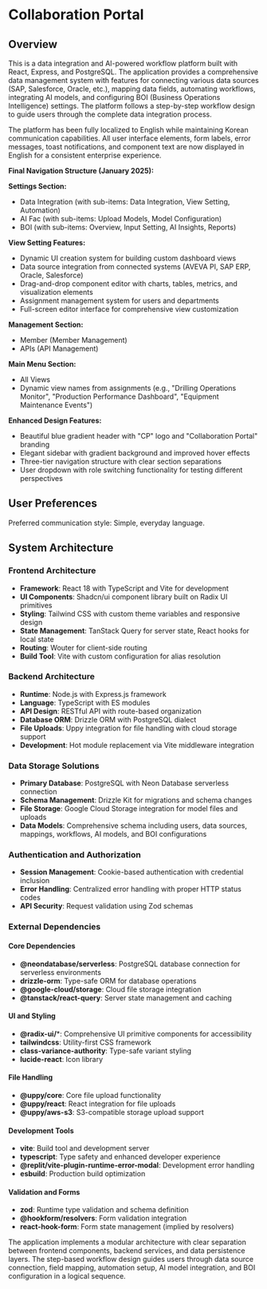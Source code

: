 # Collaboration Portal

## Overview

This is a data integration and AI-powered workflow platform built with React, Express, and PostgreSQL. The application provides a comprehensive data management system with features for connecting various data sources (SAP, Salesforce, Oracle, etc.), mapping data fields, automating workflows, integrating AI models, and configuring BOI (Business Operations Intelligence) settings. The platform follows a step-by-step workflow design to guide users through the complete data integration process.

The platform has been fully localized to English while maintaining Korean communication capabilities. All user interface elements, form labels, error messages, toast notifications, and component text are now displayed in English for a consistent enterprise experience.

**Final Navigation Structure (January 2025):**

**Settings Section:**
- Data Integration (with sub-items: Data Integration, View Setting, Automation)
- AI Fac (with sub-items: Upload Models, Model Configuration)  
- BOI (with sub-items: Overview, Input Setting, AI Insights, Reports)

**View Setting Features:**
- Dynamic UI creation system for building custom dashboard views
- Data source integration from connected systems (AVEVA PI, SAP ERP, Oracle, Salesforce)
- Drag-and-drop component editor with charts, tables, metrics, and visualization elements
- Assignment management system for users and departments
- Full-screen editor interface for comprehensive view customization

**Management Section:**
- Member (Member Management)
- APIs (API Management)

**Main Menu Section:**
- All Views
- Dynamic view names from assignments (e.g., "Drilling Operations Monitor", "Production Performance Dashboard", "Equipment Maintenance Events")

**Enhanced Design Features:**
- Beautiful blue gradient header with "CP" logo and "Collaboration Portal" branding
- Elegant sidebar with gradient background and improved hover effects
- Three-tier navigation structure with clear section separations
- User dropdown with role switching functionality for testing different perspectives

## User Preferences

Preferred communication style: Simple, everyday language.

## System Architecture

### Frontend Architecture
- **Framework**: React 18 with TypeScript and Vite for development
- **UI Components**: Shadcn/ui component library built on Radix UI primitives
- **Styling**: Tailwind CSS with custom theme variables and responsive design
- **State Management**: TanStack Query for server state, React hooks for local state
- **Routing**: Wouter for client-side routing
- **Build Tool**: Vite with custom configuration for alias resolution

### Backend Architecture
- **Runtime**: Node.js with Express.js framework
- **Language**: TypeScript with ES modules
- **API Design**: RESTful API with route-based organization
- **Database ORM**: Drizzle ORM with PostgreSQL dialect
- **File Uploads**: Uppy integration for file handling with cloud storage support
- **Development**: Hot module replacement via Vite middleware integration

### Data Storage Solutions
- **Primary Database**: PostgreSQL with Neon Database serverless connection
- **Schema Management**: Drizzle Kit for migrations and schema changes
- **File Storage**: Google Cloud Storage integration for model files and uploads
- **Data Models**: Comprehensive schema including users, data sources, mappings, workflows, AI models, and BOI configurations

### Authentication and Authorization
- **Session Management**: Cookie-based authentication with credential inclusion
- **Error Handling**: Centralized error handling with proper HTTP status codes
- **API Security**: Request validation using Zod schemas

### External Dependencies

#### Core Dependencies
- **@neondatabase/serverless**: PostgreSQL database connection for serverless environments
- **drizzle-orm**: Type-safe ORM for database operations
- **@google-cloud/storage**: Cloud file storage integration
- **@tanstack/react-query**: Server state management and caching

#### UI and Styling
- **@radix-ui/***: Comprehensive UI primitive components for accessibility
- **tailwindcss**: Utility-first CSS framework
- **class-variance-authority**: Type-safe variant styling
- **lucide-react**: Icon library

#### File Handling
- **@uppy/core**: Core file upload functionality
- **@uppy/react**: React integration for file uploads
- **@uppy/aws-s3**: S3-compatible storage upload support

#### Development Tools
- **vite**: Build tool and development server
- **typescript**: Type safety and enhanced developer experience
- **@replit/vite-plugin-runtime-error-modal**: Development error handling
- **esbuild**: Production build optimization

#### Validation and Forms
- **zod**: Runtime type validation and schema definition
- **@hookform/resolvers**: Form validation integration
- **react-hook-form**: Form state management (implied by resolvers)

The application implements a modular architecture with clear separation between frontend components, backend services, and data persistence layers. The step-based workflow design guides users through data source connection, field mapping, automation setup, AI model integration, and BOI configuration in a logical sequence.